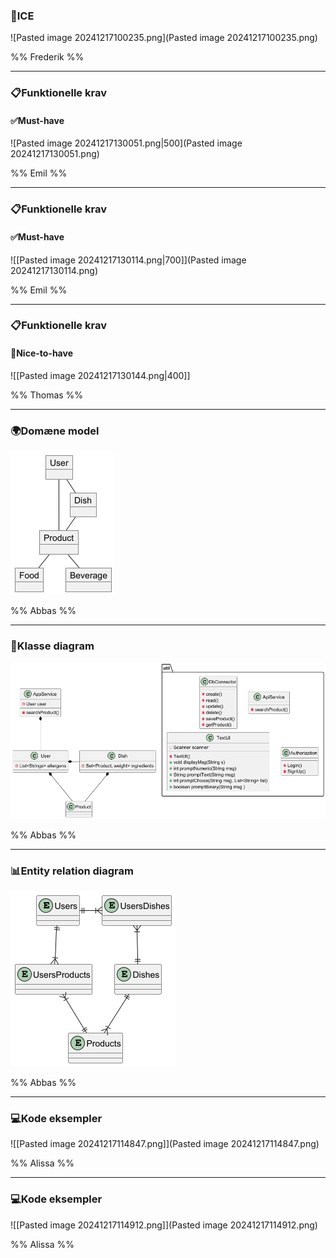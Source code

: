 
### 🍦ICE 

![Pasted image 20241217100235.png](Pasted image 20241217100235.png)

%%
Frederik
%%

---
### 📋Funktionelle krav

#### ✅Must-have

![Pasted image 20241217130051.png|500](Pasted image 20241217130051.png)

%%
Emil
%%

---
### 📋Funktionelle krav

#### ✅Must-have

![[Pasted image 20241217130114.png|700]](Pasted image 20241217130114.png)

%%
Emil
%%

---
### 📋Funktionelle krav

#### 🌟Nice-to-have

![[Pasted image 20241217130144.png|400]]

%%
Thomas
%%

---
### 🌍Domæne model

![domainModel.png|300](domainModel.png)

%%
Abbas
%%

---

### 🔷Klasse diagram

![classDiagram.png](classDiagram.png)

%%
Abbas
%%

---
### 📊Entity relation diagram

![entityRelations.png](entityRelations.png)

%%
Abbas
%%

---
### 💻Kode eksempler

![[Pasted image 20241217114847.png]](Pasted image 20241217114847.png)

%%
Alissa
%%

---
### 💻Kode eksempler

![[Pasted image 20241217114912.png]](Pasted image 20241217114912.png)

%%
Alissa
%%